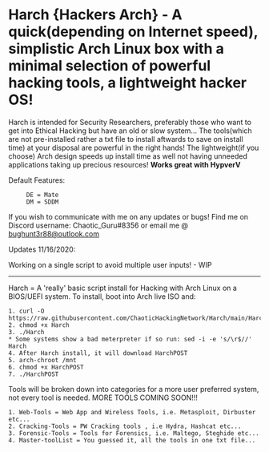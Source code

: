 # Harch {Hackers Arch} - A quick(depending on Internet speed), simplistic Arch Linux box with a minimal selection of powerful hacking tools, a lightweight hacker OS!

Harch is intended for Security Researchers, preferably those who want to get into Ethical Hacking but have an old or slow system... The tools(which are not pre-installed rather a txt file to install aftwards to save on install time) at your disposal are powerful in the right hands! The lightweight(if you choose) Arch design speeds up install time as well not having unneeded applications taking up precious resources! **Works great with HypverV**

Default Features:

         DE = Mate
         DM = SDDM
  

If you wish to communicate with me on any updates or bugs! Find me on Discord username: Chaotic_Guru#8356 or email me @ bughunt3r88@outlook.com

Updates 11/16/2020:

Working on a single script to avoid multiple user inputs! - WIP

_____________________________________________________________________________________________________________________________________________________________________________

Harch = A 'really' basic script install for Hacking with Arch Linux on a BIOS/UEFI system.
  To install, boot into Arch live ISO and:
  
  
    1. curl -O https://raw.githubusercontent.com/ChaoticHackingNetwork/Harch/main/Harch
    2. chmod +x Harch
    3. ./Harch
    * Some systems show a bad meterpreter if so run: sed -i -e 's/\r$//' Harch 
    4. After Harch install, it will download HarchPOST
    5. arch-chroot /mnt
    6. chmod +x HarchPOST
    7. ./HarchPOST

Tools will be broken down into categories for a more user preferred system, not every tool is needed. MORE TOOLS COMING SOON!!!

    1. Web-Tools = Web App and Wireless Tools, i.e. Metasploit, Dirbuster etc...
    2. Cracking-Tools = PW Cracking tools , i.e Hydra, Hashcat etc...
    3. Forensic-Tools = Tools for Forensics, i.e. Maltego, Steghide etc...
    4. Master-toolList = You guessed it, all the tools in one txt file...
    
    
  
